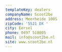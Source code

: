 ```yaml
---
templateKey: dealers
companyName: Scoot2be
address: Meerheide 100S
zipCode: '5521 DX '
city: Eersel
phone: 0497 518805
mail: info@scoot2be.nl
site: www.scoot2be.nl
---
```


